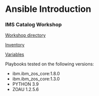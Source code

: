 # Ansible Introduction

### IMS Catalog Workshop

[Workshop directory](./ims_workshop)

[Inventory](./inventories/inventory.yml)

[Variables](./inventories/host_vars/wsc.yml)

Playbooks tested on the following versions:

- ibm.ibm_zos_core:1.8.0
- ibm.ibm_zos_core:1.3.0
- PYTHON 3.9
- ZOAU 1.2.5.6
